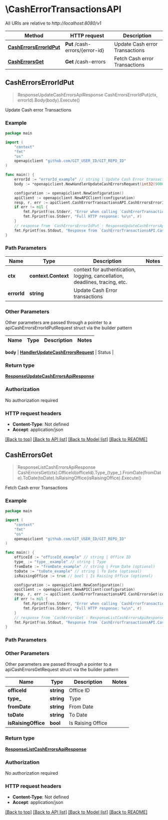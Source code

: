 # \CashErrorTransactionsAPI

All URIs are relative to *http://localhost:8080/v1*

Method | HTTP request | Description
------------- | ------------- | -------------
[**CashErrorsErrorIdPut**](CashErrorTransactionsAPI.md#CashErrorsErrorIdPut) | **Put** /cash-errors/{error-id} | Update Cash error Transactions
[**CashErrorsGet**](CashErrorTransactionsAPI.md#CashErrorsGet) | **Get** /cash-errors | Fetch Cash error Transactions



## CashErrorsErrorIdPut

> ResponseUpdateCashErrorsApiResponse CashErrorsErrorIdPut(ctx, errorId).Body(body).Execute()

Update Cash error Transactions



### Example

```go
package main

import (
	"context"
	"fmt"
	"os"
	openapiclient "github.com/GIT_USER_ID/GIT_REPO_ID"
)

func main() {
	errorId := "errorId_example" // string | Update Cash Error transactions
	body := *openapiclient.NewHandlerUpdateCashErrorsRequest(int32(9000001), "remarks of error", int32(10145824)) // HandlerUpdateCashErrorsRequest | Status

	configuration := openapiclient.NewConfiguration()
	apiClient := openapiclient.NewAPIClient(configuration)
	resp, r, err := apiClient.CashErrorTransactionsAPI.CashErrorsErrorIdPut(context.Background(), errorId).Body(body).Execute()
	if err != nil {
		fmt.Fprintf(os.Stderr, "Error when calling `CashErrorTransactionsAPI.CashErrorsErrorIdPut``: %v\n", err)
		fmt.Fprintf(os.Stderr, "Full HTTP response: %v\n", r)
	}
	// response from `CashErrorsErrorIdPut`: ResponseUpdateCashErrorsApiResponse
	fmt.Fprintf(os.Stdout, "Response from `CashErrorTransactionsAPI.CashErrorsErrorIdPut`: %v\n", resp)
}
```

### Path Parameters


Name | Type | Description  | Notes
------------- | ------------- | ------------- | -------------
**ctx** | **context.Context** | context for authentication, logging, cancellation, deadlines, tracing, etc.
**errorId** | **string** | Update Cash Error transactions | 

### Other Parameters

Other parameters are passed through a pointer to a apiCashErrorsErrorIdPutRequest struct via the builder pattern


Name | Type | Description  | Notes
------------- | ------------- | ------------- | -------------

 **body** | [**HandlerUpdateCashErrorsRequest**](HandlerUpdateCashErrorsRequest.md) | Status | 

### Return type

[**ResponseUpdateCashErrorsApiResponse**](ResponseUpdateCashErrorsApiResponse.md)

### Authorization

No authorization required

### HTTP request headers

- **Content-Type**: Not defined
- **Accept**: application/json

[[Back to top]](#) [[Back to API list]](../README.md#documentation-for-api-endpoints)
[[Back to Model list]](../README.md#documentation-for-models)
[[Back to README]](../README.md)


## CashErrorsGet

> ResponseListCashErrorsApiResponse CashErrorsGet(ctx).OfficeId(officeId).Type_(type_).FromDate(fromDate).ToDate(toDate).IsRaisingOffice(isRaisingOffice).Execute()

Fetch Cash error Transactions



### Example

```go
package main

import (
	"context"
	"fmt"
	"os"
	openapiclient "github.com/GIT_USER_ID/GIT_REPO_ID"
)

func main() {
	officeId := "officeId_example" // string | Office ID
	type_ := "type__example" // string | Type
	fromDate := "fromDate_example" // string | From Date (optional)
	toDate := "toDate_example" // string | To Date (optional)
	isRaisingOffice := true // bool | Is Raising Office (optional)

	configuration := openapiclient.NewConfiguration()
	apiClient := openapiclient.NewAPIClient(configuration)
	resp, r, err := apiClient.CashErrorTransactionsAPI.CashErrorsGet(context.Background()).OfficeId(officeId).Type_(type_).FromDate(fromDate).ToDate(toDate).IsRaisingOffice(isRaisingOffice).Execute()
	if err != nil {
		fmt.Fprintf(os.Stderr, "Error when calling `CashErrorTransactionsAPI.CashErrorsGet``: %v\n", err)
		fmt.Fprintf(os.Stderr, "Full HTTP response: %v\n", r)
	}
	// response from `CashErrorsGet`: ResponseListCashErrorsApiResponse
	fmt.Fprintf(os.Stdout, "Response from `CashErrorTransactionsAPI.CashErrorsGet`: %v\n", resp)
}
```

### Path Parameters



### Other Parameters

Other parameters are passed through a pointer to a apiCashErrorsGetRequest struct via the builder pattern


Name | Type | Description  | Notes
------------- | ------------- | ------------- | -------------
 **officeId** | **string** | Office ID | 
 **type_** | **string** | Type | 
 **fromDate** | **string** | From Date | 
 **toDate** | **string** | To Date | 
 **isRaisingOffice** | **bool** | Is Raising Office | 

### Return type

[**ResponseListCashErrorsApiResponse**](ResponseListCashErrorsApiResponse.md)

### Authorization

No authorization required

### HTTP request headers

- **Content-Type**: Not defined
- **Accept**: application/json

[[Back to top]](#) [[Back to API list]](../README.md#documentation-for-api-endpoints)
[[Back to Model list]](../README.md#documentation-for-models)
[[Back to README]](../README.md)

